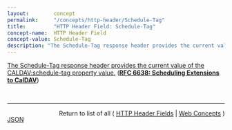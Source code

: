 ```yaml
---
layout:        concept
permalink:     "/concepts/http-header/Schedule-Tag"
title:         "HTTP Header Field: Schedule-Tag"
concept-name:  HTTP Header Field
concept-value: Schedule-Tag
description: "The Schedule-Tag response header provides the current value of the CALDAV:schedule-tag property value."
---
```


[The Schedule-Tag response header provides the current value of the CALDAV:schedule-tag property value.](http://tools.ietf.org/html/rfc6638#section-8.2 "Read documentation for HTTP Header Field &#34;Schedule-Tag&#34;") (**[RFC 6638: Scheduling Extensions to CalDAV](/specs/IETF/RFC/6638 "This document defines extensions to the Calendaring Extensions to WebDAV (CalDAV) &#34;calendar-access&#34; feature to specify a standard way of performing scheduling operations with iCalendar-based calendar components. This document defines the &#34;calendar-auto-schedule&#34; feature of CalDAV.")**)

<br/>
<hr/>

<p style="float : left"><a href="./Schedule-Tag.json" title="JSON representing this particular Web Concept value">JSON</a></p>
<p style="text-align: right">Return to list of all ( <a href="../http-header/">HTTP Header Fields</a> | <a href="../">Web Concepts</a> )</p>
